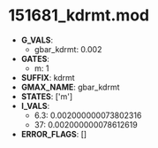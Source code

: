 # 151681_kdrmt.mod

- **G_VALS**:
  - gbar_kdrmt: 0.002
- **GATES**:
  - m: 1
- **SUFFIX**: kdrmt
- **GMAX_NAME**: gbar_kdrmt
- **STATES**: ['m']
- **I_VALS**:
  - 6.3: 0.002000000073802316
  - 37: 0.002000000078612619
- **ERROR_FLAGS**: []
